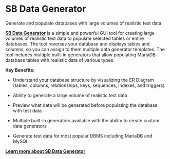 # SB Data Generator

Generate and populate databases with large volumes of realistic test data.

[<strong>SB Data Generator</strong>](/clients-utilities/graphical-and-enhanced-clients/sb-data-generator/) is a simple and powerful GUI tool for creating large volumes of realistic test data to populate selected tables or entire databases. 
The tool reverses your database and displays tables and columns, so you can assign to them multiple data generator templates.
The tool includes multiple built-in generators that allow populating MariaDB database tables with realistic data of various types.

<strong>Key Benefits:</strong>

- Understand your database structure by visualizing the ER Diagram (tables, columns, relationships, keys, sequences, indexes, and triggers)

- Ability to generate a large volume of realistic test data

- Preview what data will be generated before populating the database with test data

- Multiple built-in generators available with the ability to create custom data generators

- Generate test data for most popular DBMS including MariaDB and MySQL

[<strong>Learn more about SB Data Generator</strong>](/clients-utilities/graphical-and-enhanced-clients/sb-data-generator/)
